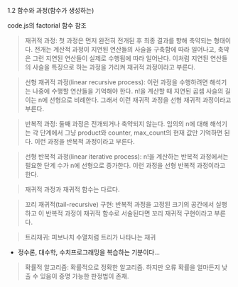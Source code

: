 1.2 함수와 과정(함수가 생성하는)

code.js의 factorial 함수 참조

> 재귀적 과정: 첫 과정은 먼저 완전히 전개된 후 최종 결과를 향해 축약되는 형태이다. 전개는 계산적 과정이 지연된 연산들의 사슬을 구축함에 따라 일어나고, 축약은 그런 지연된 연산들이 실제로 수행됨에 따라 일어난다. 이처럼 지연된 연산들의 사슬을 특징으로 하는 과정을 가리켜 재귀적 과정이라고 부른다.

> 선형 재귀적 과정(linear recursive process): 이런 과정을 수행하려면 해석기는 나중에 수행할 연산들을 기억해야 한다. n!을 계산할 때 지연된 곱셈 사슬의 길이는 n에 선형으로 비례한다. 그래서 이런 재귀적 과정을 선형 재귀적 과정이라고 부른다.

> 반복적 과정: 둘째 과정은 전개되거나 축약되지 않는다. 임의의 n에 대해 해석기는 각 단계에서 그냥 product와 counter, max_count의 현재 값만 기억하면 된다. 이런 과정을 반복적 과정이라고 부른다.

> 선형 반복적 과정(linear iterative process): n!을 계산하는 반복적 과정에서는 필요한 단계 수가 n에 선형으로 증가한다. 이런 과정을 선형 반복적 과정이라고 한다.

> 재귀적 과정과 재귀적 함수는 다르다.

> 꼬리 재귀적(tail-recursive) 구현: 반복적 과정을 고정된 크기의 공간에서 실행하고 이 반복적 과정이 재귀적 함수로 서술된다면 꼬리 재귀적 구현이라고 부른다.

> 트리재귀: 피보나치 수열처럼 트리가 나타나는 재귀

- 정수론, 대수학, 수치프로그래밍을 복습하는 기분이다...

> 확률적 알고리즘: 확률적으로 정확한 알고리즘. 하지만 오류 확률을 얼마든지 낮출 수 있음이 증명 가능한 판정법이 존재.
